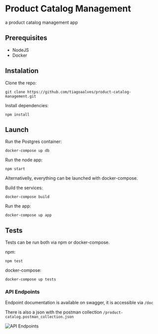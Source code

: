# Product Catalog Management

a product catalog management app

## Prerequisites

- NodeJS
- Docker

## Instalation

Clone the repo:

```
git clone https://github.com/tiagoaalves/product-catalog-management.git
```

Install dependencies:

```
npm install
```

## Launch

Run the Postgres container:

```
docker-compose up db
```

Run the node app:

```
npm start
```

Alternativelly, everything can be launched with docker-compose.

Build the services:

```
docker-compose build
```

Run the app:

```
docker-compose up app
```

## Tests

Tests can be run both via npm or docker-compose.

npm:

```
npm test
```

docker-compose:

```
docker-compose up tests
```

### API Endpoints

Endpoint documentation is available on swagger, it is accessible via `/doc`

There is also a json with the postman collection `/product-catalog.postman_collection.json`

![API Endpoints](https://i.imgur.com/mb0nSxA.png)
